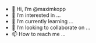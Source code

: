 - 👋 Hi, I’m @maximkopp
- 👀 I’m interested in ...
- 🌱 I’m currently learning ...
- 💞️ I’m looking to collaborate on ...
- 📫 How to reach me ...

<!---
maximkopp/maximkopp is a ✨ special ✨ repository because its `README.md` (this file) appears on your GitHub profile.
You can click the Preview link to take a look at your changes.
--->
